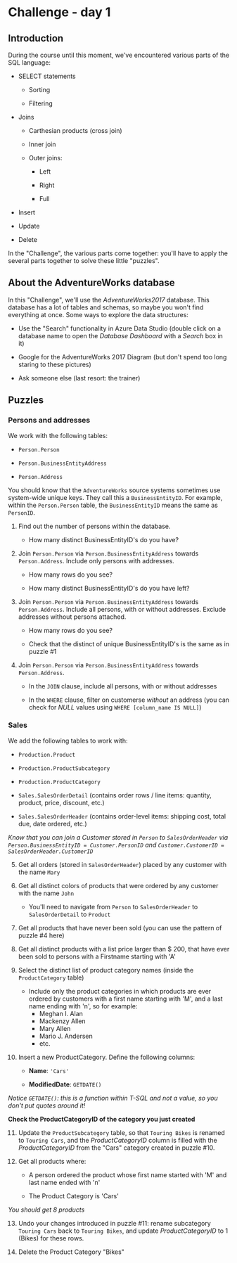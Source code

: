 # Challenge - day 1

## Introduction

During the course until this moment, we've encountered various parts of the SQL language:

* SELECT statements

  * Sorting 

  * Filtering

* Joins

  * Carthesian products (cross join)

  * Inner join

  * Outer joins:

    * Left

    * Right

    * Full

* Insert

* Update

* Delete

In the "Challenge", the various parts come together: you'll have to apply the several parts together to solve these little "puzzles".

## About the AdventureWorks database

In this "Challenge", we'll use the *AdventureWorks2017* database. This database has a lot of tables and schemas, so maybe you won't find everything at once. Some ways to explore the data structures:

* Use the "Search" functionality in Azure Data Studio (double click on a database name to open the *Database Dashboard* with a *Search* box in it)

* Google for the AdventureWorks 2017 Diagram (but don't spend too long staring to these pictures)

* Ask someone else (last resort: the trainer)

## Puzzles

### Persons and addresses

We work with the following tables:

* `Person.Person`

* `Person.BusinessEntityAddress`

* `Person.Address`

You should know that the `AdventureWorks` source systems sometimes use system-wide unique keys. They call this a `BusinessEntityID`. For example, within the `Person.Person` table, the `BusinessEntityID` means the same as `PersonID`.

1. Find out the number of persons within the database. 

   * How many distinct BusinessEntityID's do you have?


2. Join `Person.Person` via `Person.BusinessEntityAddress` towards `Person.Address`. Include only persons with addresses.

   * How many rows do you see? 

   * How many distinct BusinessEntityID's do you have left?


3. Join `Person.Person` via `Person.BusinessEntityAddress` towards `Person.Address`. Include all persons, with or without addresses. Exclude addresses without persons attached.

    * How many rows do you see?

    * Check that the distinct of unique BusinessEntityID's is the same as in puzzle #1


4. Join `Person.Person` via `Person.BusinessEntityAddress` towards `Person.Address`.

   * In the `JOIN` clause, include all persons, with or without addresses 

   * In the `WHERE` clause, filter on customerse *without* an address (you can check for *NULL* values using `WHERE [column_name IS NULL]`)


### Sales

We add the following tables to work with:

* `Production.Product`

* `Production.ProductSubcategory`

* `Production.ProductCategory`

* `Sales.SalesOrderDetail` (contains order rows / line items: quantity, product, price, discount, etc.)

* `Sales.SalesOrderHeader` (contains order-level items: shipping cost, total due, date ordered, etc.)

*Know that you can join a Customer stored in `Person` to `SalesOrderHeader` via `Person.BusinessEntityID = Customer.PersonID` and `Customer.CustomerID = SalesOrderHeader.CustomerID`*

5. Get all orders (stored in `SalesOrderHeader`) placed by any customer with the name `Mary`


6. Get all distinct colors of products that were ordered by any customer with the name `John`

   * You'll need to navigate from `Person` to `SalesOrderHeader` to `SalesOrderDetail` to `Product`


7. Get all products that have never been sold (you can use the pattern of puzzle #4 here)


8. Get all distinct products with a list price larger than $ 200, that have ever been sold to persons with a Firstname starting with 'A'


9. Select the distinct list of product category names (inside the `ProductCategory` table)
    - Include only the product categories in which products are ever ordered by customers with a first name starting with 'M', and a last name ending with 'n', so for example:
        - Meghan I. Alan
        - Mackenzy Allen
        - Mary Allen
        - Mario J. Andersen
        - etc.


10. Insert a new ProductCategory. Define the following columns:

    * **Name**: `'Cars'`

    * **ModifiedDate**: `GETDATE()`

*Notice `GETDATE()`: this is a function within T-SQL and not a value, so you don't put quotes around it!*

**Check the ProductCategoryID of the category you just created**


11. Update the `ProductSubcategory` table, so that `Touring Bikes` is renamed to `Touring Cars`, and the *ProductCategoryID* column is filled with the *ProductCategoryID* from the "Cars" category created in puzzle #10.


12. Get all products where:

    * A person ordered the product whose first name started with 'M' and last name ended with 'n'

    * The Product Category is 'Cars'

*You should get 8 products*


13. Undo your changes introduced in puzzle #11: rename subcategory `Touring Cars` back to `Touring Bikes`, and update *ProductCategoryID* to 1 (Bikes) for these rows.


14. Delete the Product Category "Bikes"
